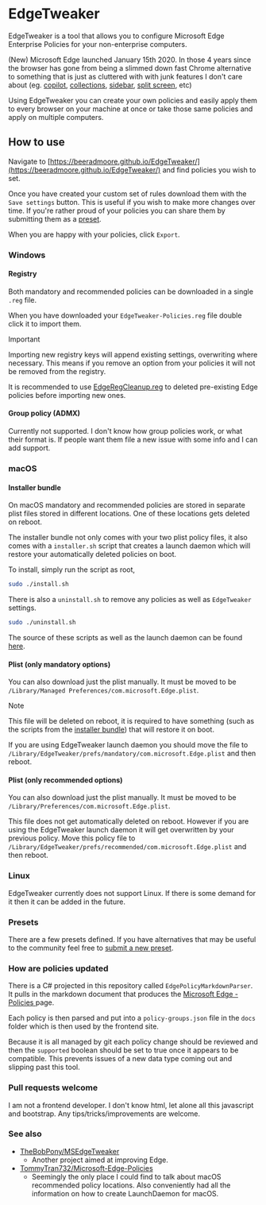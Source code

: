 # EdgeTweaker

EdgeTweaker is a tool that allows you to configure Microsoft Edge Enterprise Policies for your non-enterprise computers.

(New) Microsoft Edge launched January 15th 2020. In those 4 years since the browser has gone from being a slimmed down fast Chrome alternative to something that is just as cluttered with with junk features I don't care about (eg. [copilot](https://www.microsoft.com/en-us/edge/features/copilot?form=MA13FJ), [collections](https://support.microsoft.com/en-au/microsoft-edge/organize-your-ideas-with-collections-in-microsoft-edge-60fd7bba-6cfd-00b9-3787-b197231b507e), [sidebar](https://www.microsoft.com/en-us/edge/features/sidebar?form=MA13FJ), [split screen](https://www.microsoft.com/en-us/edge/features/split-screen?form=MA13FJ), etc)

Using EdgeTweaker you can create your own policies and easily apply them to every browser on your machine at once or take those same policies and apply on multiple computers.

## How to use

Navigate to [https://beeradmoore.github.io/EdgeTweaker/](https://beeradmoore.github.io/EdgeTweaker/) and find policies you wish to set.

Once you have created your custom set of rules download them with the `Save settings` button. This is useful if you wish to make more changes over time. If you're rather proud of your policies you can share them by submitting them as a [preset](#presets).

When you are happy with your policies, click `Export`.

### Windows

#### Registry

Both mandatory and recommended policies can be downloaded in a single `.reg` file.

When you have downloaded your `EdgeTweaker-Policies.reg` file double click it to import them.

> [!IMPORTANT]
>
> Importing new registry keys will append existing settings, overwriting where necessary. This means if you remove an option from your policies it will not be removed from the registry.
>
> It is recommended to use [EdgeRegCleanup.reg](https://beeradmoore.github.io/EdgeTweaker/windows/EdgeRegCleanup.reg) to deleted pre-existing Edge policies before importing new ones.

#### Group policy (ADMX)

Currently not supported. I don't know how group policies work, or what their format is. If people want them file a new issue with some info and I can add support.

### macOS

#### Installer bundle

On macOS mandatory and recommended policies are stored in separate plist files stored in different locations. One of these locations gets deleted on reboot.

The installer bundle not only comes with your two plist policy files, it also comes with a `installer.sh` script that creates a launch daemon which will restore your automatically deleted policies on boot.

To install, simply run the script as root,

```bash
sudo ./install.sh
```

There is also a `uninstall.sh` to remove any policies as well as `EdgeTweaker` settings.

```bash
sudo ./uninstall.sh
```

The source of these scripts as well as the launch daemon can be found [here](https://github.com/beeradmoore/EdgeTweaker/tree/main/docs/macos).

#### Plist (only mandatory options)

You can also download just the plist manually. It must be moved to be `/Library/Managed Preferences/com.microsoft.Edge.plist`.

> [!NOTE]
>
> This file will be deleted on reboot, it is required to have something (such as the scripts from the [installer bundle](#installer-bundle)) that will restore it on boot.

If you are using EdgeTweaker launch daemon you should move the file to `/Library/EdgeTweaker/prefs/mandatory/com.microsoft.Edge.plist` and then reboot.

#### Plist (only recommended options)

You can also download just the plist manually. It must be moved to be `/Library/Preferences/com.microsoft.Edge.plist`.

This file does not get automatically deleted on reboot. However if you are using the EdgeTweaker launch daemon it will get overwritten by your previous policy. Move this policy file to `/Library/EdgeTweaker/prefs/recommended/com.microsoft.Edge.plist` and then reboot.

### Linux

EdgeTweaker currently does not support Linux. If there is some demand for it then it can be added in the future.

### Presets

There are a few presets defined. If you have alternatives that may be useful to the community feel free to [submit a new preset](https://github.com/beeradmoore/EdgeTweaker/issues).


### How are policies updated

There is a C# projected in this repository called `EdgePolicyMarkdownParser`. It pulls in the markdown document that produces the [Microsoft Edge - Policies
](https://learn.microsoft.com/en-us/deployedge/microsoft-edge-policies) page.

Each policy is then parsed and put into a `policy-groups.json` file in the `docs` folder which is then used by the frontend site.

Because it is all managed by git each policy change should be reviewed and then the `supported` boolean should be set to true once it appears to be compatible. This prevents issues of a new data type coming out and slipping past this tool.

### Pull requests welcome

I am not a frontend developer. I don't know html, let alone all this javascript and bootstrap. Any tips/tricks/improvements are welcome.

### See also
- [TheBobPony/MSEdgeTweaker](https://github.com/TheBobPony/MSEdgeTweaker)
  - Another project aimed at improving Edge.
- [TommyTran732/Microsoft-Edge-Policies](https://github.com/TommyTran732/Microsoft-Edge-Policies)
  -  Seemingly the only place I could find to talk about macOS recommended policy locations. Also conveniently had all the information on how to create LaunchDaemon for macOS.

